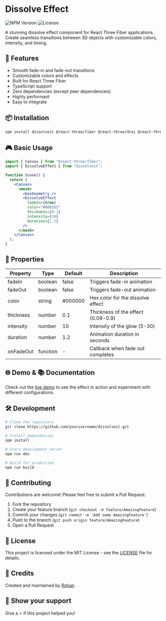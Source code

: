 # Dissolve Effect

![NPM Version](https://img.shields.io/npm/v/dissolveit.svg)
![License](https://img.shields.io/badge/license-MIT-blue.svg)


A stunning dissolve effect component for React Three Fiber applications. Create seamless transitions between 3D objects with customizable colors, intensity, and timing.

## 🚀 Features

- Smooth fade-in and fade-out transitions
- Customizable colors and effects
- Built for React Three Fiber
- TypeScript support
- Zero dependencies (except peer dependencies)
- Highly performant
- Easy to integrate

## 📦 Installation

```bash
npm install dissolveit @react-three/fiber @react-three/drei @react-three/postprocessing
```

## 🎮 Basic Usage

```jsx
import { Canvas } from "@react-three/fiber";
import { DissolveEffect } from "dissolveit";

function Scene() {
  return (
    <Canvas>
      <mesh>
        <boxGeometry />
        <DissolveEffect
          fadeIn={true}
          color="#0082b2"
          thickness={0.1}
          intensity={10}
          duration={1.2}
        />
      </mesh>
    </Canvas>
  );
}
```

## 🎨 Properties

| Property  | Type     | Default | Description                        |
| --------- | -------- | ------- | ---------------------------------- |
| fadeIn    | boolean  | false   | Triggers fade-in animation         |
| fadeOut   | boolean  | false   | Triggers fade-out animation        |
| color     | string   | #000000 | Hex color for the dissolve effect  |
| thickness | number   | 0.1     | Thickness of the effect (0.08-0.9) |
| intensity | number   | 10      | Intensity of the glow (5-30)       |
| duration  | number   | 1.2     | Animation duration in seconds      |
| onFadeOut | function | -       | Callback when fade out completes   |

## 🌐 Demo & 📚 Documentation

Check out the [live demo](https://dissolve-demo.vercel.app) to see the effect in action and experiment with different configurations.

## 🛠️ Development

```bash
# Clone the repository
git clone https://github.com/yourusername/dissolveit.git

# Install dependencies
npm install

# Start development server
npm run dev

# Build for production
npm run build
```

## 🤝 Contributing

Contributions are welcome! Please feel free to submit a Pull Request.

1. Fork the repository
2. Create your feature branch (`git checkout -b feature/AmazingFeature`)
3. Commit your changes (`git commit -m 'Add some AmazingFeature'`)
4. Push to the branch (`git push origin feature/AmazingFeature`)
5. Open a Pull Request

## 📄 License

This project is licensed under the MIT License - see the [LICENSE](LICENSE) file for details.

## 🙏 Credits

Created and maintained by [Rohan](https://github.com/three-js-dev).

## 🌟 Show your support

Give a ⭐️ if this project helped you!
